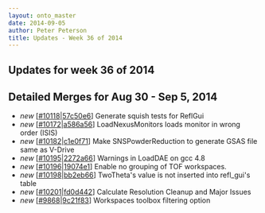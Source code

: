 ```yaml
---
layout: onto_master
date: 2014-09-05
author: Peter Peterson
title: Updates - Week 36 of 2014
---
```

Updates for week 36 of 2014
---------------------------

Detailed Merges for Aug 30 - Sep 5, 2014
----------------------------------------
* *new* \[[#10118](http://trac.mantidproject.org/mantid/ticket/10118)\|[57c50e6](https://github.com/mantidproject/mantid/commit/57c50e6f9ec0d0d7647ff161c5938adc780f09f7)\] Generate squish tests for ReflGui
* *new* \[[#10172](http://trac.mantidproject.org/mantid/ticket/10172)\|[a586a56](https://github.com/mantidproject/mantid/commit/a586a56643c126f56e8ce7f03e256c46defca2c2)\] LoadNexusMonitors loads monitor in wrong order (ISIS)
* *new* \[[#10182](http://trac.mantidproject.org/mantid/ticket/10182)\|[c1e0f71](https://github.com/mantidproject/mantid/commit/c1e0f71e8c61d15cbdd1d6e1cf509199e33a6524)\] Make SNSPowderReduction to generate GSAS file same as V-Drive
* *new* \[[#10195](http://trac.mantidproject.org/mantid/ticket/10195)\|[2272a66](https://github.com/mantidproject/mantid/commit/2272a66c53bac44156f1ff5f8f4860c7ea9bc5a2)\] Warnings in LoadDAE on gcc 4.8
* *new* \[[#10196](http://trac.mantidproject.org/mantid/ticket/10196)\|[19074e1](https://github.com/mantidproject/mantid/commit/19074e1bc0c6ebcada4091c856841f41de4a55d3)\] Enable no grouping of TOF workspaces.
* *new* \[[#10198](http://trac.mantidproject.org/mantid/ticket/10198)\|[bb2eb66](https://github.com/mantidproject/mantid/commit/bb2eb66f4bdb8dde5f4aefca3aaed185f7d0f63b)\] TwoTheta's value is not inserted into refl_gui's table
* *new* \[[#10201](http://trac.mantidproject.org/mantid/ticket/10201)\|[fd0d442](https://github.com/mantidproject/mantid/commit/fd0d442e2519a8b7a40c26107f80308c3675562f)\] Calculate Resolution Cleanup and Major Issues
* *new* \[[#9868](http://trac.mantidproject.org/mantid/ticket/9868)\|[9c21f83](https://github.com/mantidproject/mantid/commit/9c21f83465d638eafd1e0b68b6a78d32ef3c8b8f)\] Workspaces toolbox filtering option
